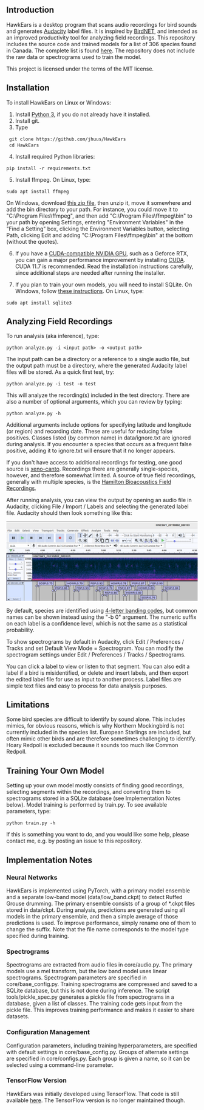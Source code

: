 ## Introduction
HawkEars is a desktop program that scans audio recordings for bird sounds and generates [Audacity](https://www.audacityteam.org/) label files. It is inspired by [BirdNET](https://github.com/kahst/BirdNET), and intended as an improved productivity tool for analyzing field recordings. This repository includes the source code and trained models for a list of 306 species found in Canada. The complete list is found [here](https://github.com/jhuus/HawkEars/blob/main/data/classes.txt). The repository does not include the raw data or spectrograms used to train the model.

This project is licensed under the terms of the MIT license.

## Installation

To install HawkEars on Linux or Windows:

1.	Install [Python 3](https://www.python.org/downloads/), if you do not already have it installed.
2.	Install git.
3.  Type

```
 git clone https://github.com/jhuus/HawkEars
 cd HawkEars
```

4.	Install required Python libraries:

```
pip install -r requirements.txt
```

5.	Install ffmpeg. On Linux, type:

```
sudo apt install ffmpeg
```

On Windows, download [this zip file](https://www.gyan.dev/ffmpeg/builds/ffmpeg-release-essentials.zip), then unzip it, move it somewhere and add the bin directory to your path. For instance, you could move it to "C:\Program Files\ffmpeg", and then add "C:\Program Files\ffmpeg\bin" to your path by opening Settings, entering "Environment Variables" in the "Find a Setting" box, clicking the Environment Variables button, selecting Path, clicking Edit and adding "C:\Program Files\ffmpeg\bin" at the bottom (without the quotes).

6. If you have a [CUDA-compatible NVIDIA GPU](https://developer.nvidia.com/cuda-gpus), such as a Geforce RTX, you can gain a major performance improvement by installing [CUDA](https://docs.nvidia.com/cuda/). CUDA 11.7 is recommended. Read the installation instructions carefully, since additional steps are needed after running the installer.

7. If you plan to train your own models, you will need to install SQLite. On Windows, follow [these instructions](https://www.sqlitetutorial.net/download-install-sqlite/). On Linux, type:

```
sudo apt install sqlite3
```

## Analyzing Field Recordings
To run analysis (aka inference), type:

```
python analyze.py -i <input path> -o <output path>
```

The input path can be a directory or a reference to a single audio file, but the output path must be a directory, where the generated Audacity label files will be stored. As a quick first test, try:

```
python analyze.py -i test -o test
```

This will analyze the recording(s) included in the test directory. There are also a number of optional arguments, which you can review by typing:

```
python analyze.py -h
```

Additional arguments include options for specifying latitude and longitude (or region) and recording date. These are useful for reducing false positives. Classes listed (by common name) in data/ignore.txt are ignored during analysis. If you encounter a species that occurs as a frequent false positive, adding it to ignore.txt will ensure that it no longer appears.

If you don't have access to additional recordings for testing, one good source is [xeno-canto](https://xeno-canto.org/). Recordings there are generally single-species, however, and therefore somewhat limited. A source of true field recordings, generally with multiple species, is the [Hamilton Bioacoustics Field Recordings](https://archive.org/details/hamiltonbioacousticsfieldrecordings).

After running analysis, you can view the output by opening an audio file in Audacity, clicking File / Import / Labels and selecting the generated label file. Audacity should then look something like this:

![](audacity-labels.png)

By default, species are identified using [4-letter banding codes](https://www.birdpop.org/pages/birdSpeciesCodes.php), but common names can be shown instead using the "-b 0" argument. The numeric suffix on each label is a confidence level, which is not the same as a statistical probability.

To show spectrograms by default in Audacity, click Edit / Preferences / Tracks and set Default View Mode = Spectrogram. You can modify the spectrogram settings under Edit / Preferences / Tracks / Spectrograms.

You can click a label to view or listen to that segment. You can also edit a label if a bird is misidentified, or delete and insert labels, and then export the edited label file for use as input to another process. Label files are simple text files and easy to process for data analysis purposes.

## Limitations
Some bird species are difficult to identify by sound alone. This includes mimics, for obvious reasons, which is why Northern Mockingbird is not currently included in the species list. European Starlings are included, but often mimic other birds and are therefore sometimes challenging to identify. Hoary Redpoll is excluded because it sounds too much like Common Redpoll.

## Training Your Own Model
Setting up your own model mostly consists of finding good recordings, selecting segments within the recordings, and converting them to spectrograms stored in a SQLite database (see Implementation Notes below). Model training is performed by train.py. To see available parameters, type:

```
python train.py -h
```

If this is something you want to do, and you would like some help, please contact me, e.g. by posting an issue to this repository.

## Implementation Notes
### Neural Networks
HawkEars is implemented using PyTorch, with a primary model ensemble and a separate low-band model (data/low_band.ckpt) to detect Ruffed Grouse drumming. The primary ensemble consists of a group of *.ckpt files stored in data/ckpt. During analysis, predictions are generated using all models in the primary ensemble, and then a simple average of those predictions is used. To improve performance, simply rename one of them to change the suffix. Note that the file name corresponds to the model type specified during training.

### Spectrograms
Spectrograms are extracted from audio files in core/audio.py. The primary models use a mel transform, but the low band model uses linear spectrograms. Spectrogram parameters are specified in core/base_config.py. Training spectrograms are compressed and saved to a SQLite database, but this is not done during inference. The script tools/pickle_spec.py generates a pickle file from spectrograms in a database, given a list of classes. The training code gets input from the pickle file. This improves training performance and makes it easier to share datasets.

### Configuration Management
Configuration parameters, including training hyperparameters, are specified with default settings in core/base_config.py. Groups of alternate settings are specified in core/configs.py. Each group is given a name, so it can be selected using a command-line parameter.

### TensorFlow Version
HawkEars was initially developed using TensorFlow. That code is still available [here](https://github.com/jhuus/HawkEars-TensorFlow). The TensorFlow version is no longer maintained though.
